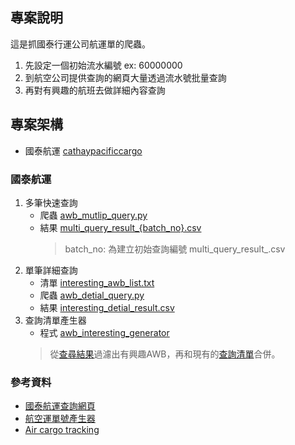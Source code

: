 ## 專案說明
這是抓國泰行運公司航運單的爬蟲。<br/>
1. 先設定一個初始流水編號 ex: 60000000
2. 到航空公司提供查詢的網頁大量透過流水號批量查詢
3. 再對有興趣的航班去做詳細內容查詢

## 專案架構
- 國泰航運 [cathaypacificcargo](cathaypacificcargo/)
### 國泰航運
1. 多筆快速查詢
   - 爬蟲 [awb_mutlip_query.py](cathaypacificcargo/awb_mutlip_query.py)
   - 結果 [multi_query_result_{batch_no}.csv](cathaypacificcargo/data/multi_query_result_6.csv)
        >batch_no: 為建立初始查詢編號 multi_query_result_.csv 
2. 單筆詳細查詢
   - 清單 [interesting_awb_list.txt](cathaypacificcargo/data/interesting_awb_list.txt)
   - 爬蟲 [awb_detial_query.py](cathaypacificcargo/awb_detial_query.py)
   - 結果 [interesting_detial_result.csv](cathaypacificcargo/data/interesting_detial_result.csv)
3. 查詢清單產生器
   - 程式 [awb_interesting_generator](cathaypacificcargo/awb_interesting_generator.py) 
   > 從[查尋結果](cathaypacificcargo/data/multi_query_result_6.csv)過濾出有興趣AWB，再和現有的[查詢清單](cathaypacificcargo/data/interesting_awb_list.txt)合併。

### 參考資料
- [國泰航運查詢網頁](https://www.cathaypacificcargo.com/en-us/manageyourshipment/trackyourshipment.aspx)
- [航空運單號產生器](https://www.iatacodefor.com/airway-bill-series-generator/)
- [Air cargo tracking](https://www.track-trace.com/aircargo)